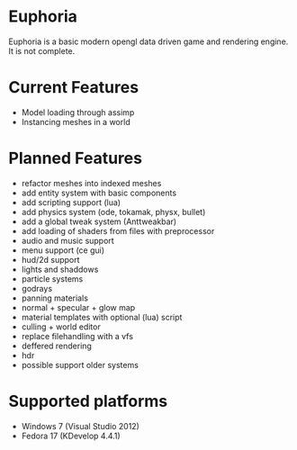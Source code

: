 Euphoria
=======

Euphoria is a basic modern opengl data driven game and rendering engine. It is not complete.

Current Features
=======
* Model loading through assimp
* Instancing meshes in a world

Planned Features
=======
* refactor meshes into indexed meshes
* add entity system with basic components
* add scripting support (lua)
* add physics system (ode, tokamak, physx, bullet)
* add a global tweak system (Anttweakbar)
* add loading of shaders from files with preprocessor
* audio and music support
* menu support (ce gui)
* hud/2d support
* lights and shaddows
* particle systems
* godrays
* panning materials
* normal + specular + glow map
* material templates with optional (lua) script
* culling + world editor
* replace filehandling with a vfs
* deffered rendering
* hdr
* possible support older systems

Supported platforms
=======
* Windows 7 (Visual Studio 2012)
* Fedora 17 (KDevelop 4.4.1)